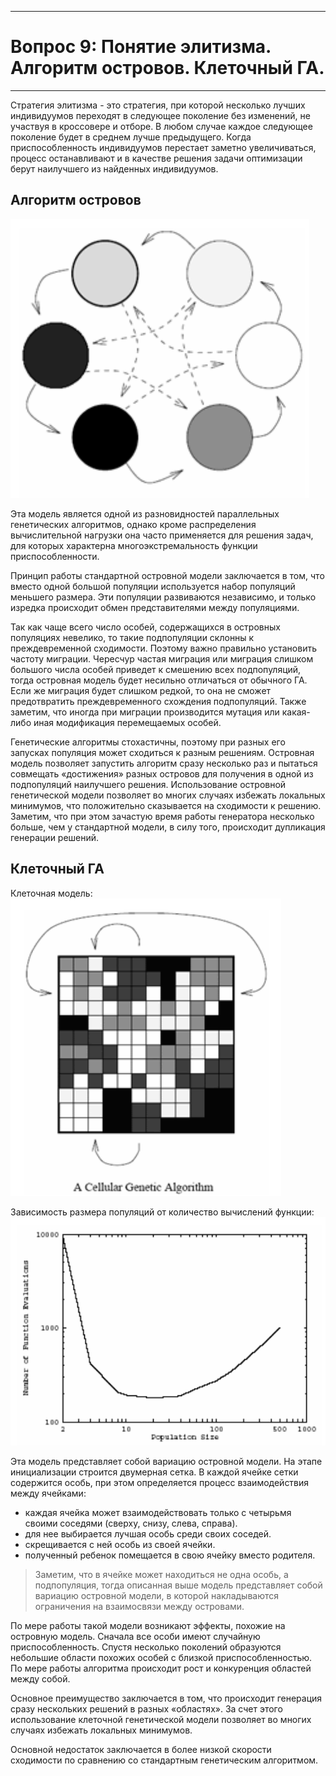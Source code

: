 ___
# Вопрос 9: Понятие элитизма. Алгоритм островов. Клеточный ГА.
___

Стратегия элитизма - это стратегия, при которой несколько лучших индивидуумов переходят в следующее поколение без изменений, не участвуя в кроссовере и отборе. В любом случае каждое следующее поколение будет в среднем лучше предыдущего. Когда приспособленность индивидуумов перестает заметно увеличиваться, процесс останавливают и в качестве решения задачи оптимизации берут наилучшего из найденных индивидуумов.

## Алгоритм островов

![Островная модель](../resources/imgs/9_1.png)

Эта модель является одной из разновидностей параллельных генетических алгоритмов, однако кроме распределения вычислительной нагрузки она часто применяется для решения задач, для которых характерна многоэкстремальность функции приспособленности.

Принцип работы стандартной островной модели заключается в том, что вместо одной большой популяции используется набор популяций меньшего размера. Эти популяции развиваются независимо, и только изредка происходит обмен представителями между популяциями.

Так как чаще всего число особей, содержащихся в островных популяциях невелико, то такие подпопуляции склонны к преждевременной сходимости. Поэтому важно правильно установить частоту миграции. Чересчур частая миграция или миграция слишком большого числа особей приведет к смешению всех подпопуляций, тогда островная модель будет несильно отличаться от обычного ГА. Если же миграция будет слишком редкой, то она не сможет предотвратить преждевременного схождения подпопуляций. Также заметим, что иногда при миграции производится мутация или какая-либо иная модификация перемещаемых особей.

Генетические алгоритмы стохастичны, поэтому при разных его запусках популяция может сходиться к разным решениям. Островная модель позволяет запустить алгоритм сразу несколько раз и пытаться совмещать «достижения» разных островов для получения в одной из подпопуляций наилучшего решения. Использование островной генетической модели позволяет во многих случаях избежать локальных минимумов, что положительно сказывается на сходимости к решению. Заметим, что при этом зачастую время работы генератора несколько больше, чем у стандартной модели, в силу того, происходит дупликация генерации решений.

## Клеточный ГА

Клеточная модель:
![](../resources/imgs/9_2.png)

Зависимость размера популяций от количество вычислений функции:
![](../resources/imgs/9_3.png)

Эта модель представляет собой вариацию островной модели. На этапе инициализации строится двумерная сетка. В каждой ячейке сетки  содержится особь, при этом определяется процесс взаимодействия между ячейками:
* каждая ячейка может взаимодействовать только с четырьмя своими соседями (сверху, снизу, слева, справа).
* для нее выбирается лучшая особь среди своих соседей.
* скрещивается с ней особь из своей ячейки.
* полученный ребенок помещается в свою ячейку вместо родителя.
> Заметим, что в ячейке может находиться не одна особь, а подпопуляция, тогда описанная выше модель представляет собой вариацию островной модели, в которой накладываются ограничения на взаимосвязи между островами.

По мере работы такой модели возникают эффекты, похожие на островную модель. Сначала все особи имеют случайную приспособленность. Спустя несколько поколений образуются небольшие области похожих особей с близкой приспособленностью. По мере работы алгоритма происходит рост и конкуренция областей между собой.

Основное преимущество заключается в том, что происходит генерация сразу нескольких решений в разных «областях». За счет этого использование клеточной генетической модели позволяет во многих случаях избежать локальных минимумов.

Основной недостаток заключается в более низкой скорости сходимости по сравнению со стандартным генетическим алгоритмом.


